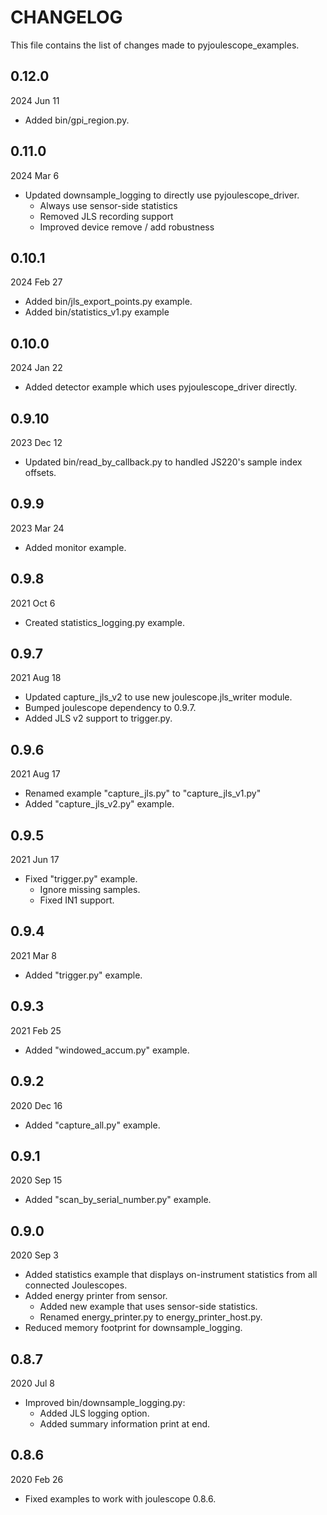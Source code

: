 
# CHANGELOG

This file contains the list of changes made to pyjoulescope_examples.


## 0.12.0

2024 Jun 11

* Added bin/gpi_region.py.


## 0.11.0

2024 Mar 6

* Updated downsample_logging to directly use pyjoulescope_driver.
  * Always use sensor-side statistics
  * Removed JLS recording support
  * Improved device remove / add robustness


## 0.10.1

2024 Feb 27

* Added bin/jls_export_points.py example.
* Added bin/statistics_v1.py example


## 0.10.0

2024 Jan 22

* Added detector example which uses pyjoulescope_driver directly.


## 0.9.10

2023 Dec 12

* Updated bin/read_by_callback.py to handled JS220's sample index offsets.


## 0.9.9

2023 Mar 24

* Added monitor example.


## 0.9.8

2021 Oct 6

*   Created statistics_logging.py example.


## 0.9.7

2021 Aug 18

*   Updated capture_jls_v2 to use new joulescope.jls_writer module. 
*   Bumped joulescope dependency to 0.9.7.
*   Added JLS v2 support to trigger.py.


## 0.9.6

2021 Aug 17

*   Renamed example "capture_jls.py" to "capture_jls_v1.py"
*   Added "capture_jls_v2.py" example.


## 0.9.5

2021 Jun 17

*   Fixed "trigger.py" example.
    *    Ignore missing samples.
    *    Fixed IN1 support.


## 0.9.4

2021 Mar 8

*   Added "trigger.py" example.


## 0.9.3

2021 Feb 25

*   Added "windowed_accum.py" example.


## 0.9.2

2020 Dec 16

*   Added "capture_all.py" example.


## 0.9.1

2020 Sep 15

*   Added "scan_by_serial_number.py" example.


## 0.9.0

2020 Sep 3

*   Added statistics example that displays on-instrument statistics from all
    connected Joulescopes.
*   Added energy printer from sensor.
    *   Added new example that uses sensor-side statistics.
    *   Renamed energy_printer.py to energy_printer_host.py.
*   Reduced memory footprint for downsample_logging.


## 0.8.7

2020 Jul 8

*   Improved bin/downsample_logging.py:
    *   Added JLS logging option.
    *   Added summary information print at end.


## 0.8.6

2020 Feb 26

*   Fixed examples to work with joulescope 0.8.6.
